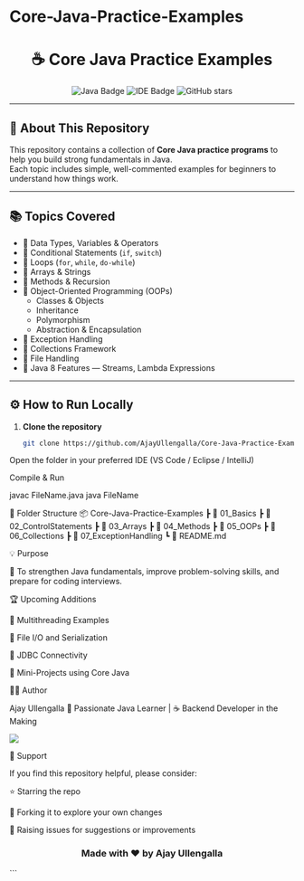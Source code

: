 # Core-Java-Practice-Examples

<h1 align="center">☕ Core Java Practice Examples</h1>

<p align="center">
  <img src="https://img.shields.io/badge/Java-Programming-orange?logo=java&logoColor=white" alt="Java Badge"/>
  <img src="https://img.shields.io/badge/IDE-VSCode%20%7C%20Eclipse%20%7C%20IntelliJ-blue?logo=visualstudiocode" alt="IDE Badge"/>
  <img src="https://img.shields.io/github/stars/AjayUllengalla/Core-Java-Practice-Examples?style=social" alt="GitHub stars"/>
</p>

---

## 🧠 About This Repository
This repository contains a collection of **Core Java practice programs** to help you build strong fundamentals in Java.  
Each topic includes simple, well-commented examples for beginners to understand how things work.

---

## 📚 Topics Covered
- 🔹 Data Types, Variables & Operators  
- 🔹 Conditional Statements (`if`, `switch`)  
- 🔹 Loops (`for`, `while`, `do-while`)  
- 🔹 Arrays & Strings  
- 🔹 Methods & Recursion  
- 🔹 Object-Oriented Programming (OOPs)
  - Classes & Objects  
  - Inheritance  
  - Polymorphism  
  - Abstraction & Encapsulation  
- 🔹 Exception Handling  
- 🔹 Collections Framework  
- 🔹 File Handling  
- 🔹 Java 8 Features — Streams, Lambda Expressions  

---

## ⚙️ How to Run Locally
1. **Clone the repository**
   ```bash
   git clone https://github.com/AjayUllengalla/Core-Java-Practice-Examples.git
Open the folder in your preferred IDE (VS Code / Eclipse / IntelliJ)

Compile & Run

javac FileName.java
java FileName

🧩 Folder Structure
📦 Core-Java-Practice-Examples
 ┣ 📂 01_Basics
 ┣ 📂 02_ControlStatements
 ┣ 📂 03_Arrays
 ┣ 📂 04_Methods
 ┣ 📂 05_OOPs
 ┣ 📂 06_Collections
 ┣ 📂 07_ExceptionHandling
 ┗ 📜 README.md

💡 Purpose

🚀 To strengthen Java fundamentals, improve problem-solving skills, and prepare for coding interviews.

🏆 Upcoming Additions

🔸 Multithreading Examples

🔸 File I/O and Serialization

🔸 JDBC Connectivity

🔸 Mini-Projects using Core Java

👨‍💻 Author

Ajay Ullengalla
💼 Passionate Java Learner | ☕ Backend Developer in the Making

<p align="left"> <a href="https://github.com/AjayUllengalla"> <img src="https://img.shields.io/badge/GitHub-AjayUllengalla-black?logo=github" /> </a> </p>
🌟 Support

If you find this repository helpful, please consider:

⭐ Starring the repo

🍴 Forking it to explore your own changes

🐞 Raising issues for suggestions or improvements

<h3 align="center">Made with ❤️ by Ajay Ullengalla</h3> ```


